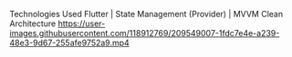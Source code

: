 Technologies Used Flutter | State Management (Provider) | MVVM Clean Architecture 
https://user-images.githubusercontent.com/118912769/209549007-1fdc7e4e-a239-48e3-9d67-255afe9752a9.mp4

